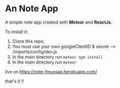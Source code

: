 # An Note App

A simple note app created with **Meteor** and **ReactJs**.

To install it:
1) Clone this repo;
2) You must use your own googleClientID & secret --> /imports/config/dev.js
3) In the main directory run ``meteor npm install``
4) In the main directory run ``meteor``

live on https://note-fmussap.herokuapp.com/

that's it !!
